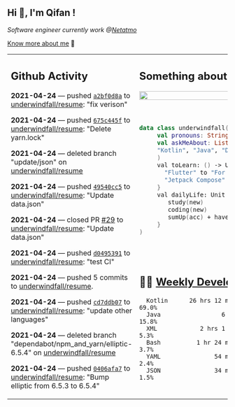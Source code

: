 <h2> Hi 👋, I'm Qifan ! </h2>
<p><em>Software engineer currently work @<a href="https://www.netatmo.com">Netatmo</a>
</em></p><p><a href="https://qifanyang.com/resume" target="_blank"> Know more about me</a> 🔭</p>
<table><tr><td valign="top" rowspan="2">

 ## Github Activity
 <!-- githubActivity starts -->
  **2021-04-24** — pushed [`a2bf0d8a`](https://api.github.com/repos/underwindfall/resume/commits/a2bf0d8a7b6357a93a115ea5060445fc615a3599) to [underwindfall/resume](https://api.github.com/repos/underwindfall/resume): "fix verison"

  **2021-04-24** — pushed [`675c445f`](https://api.github.com/repos/underwindfall/resume/commits/675c445f69e516ae6d4091ceaf785b02ae11eb79) to [underwindfall/resume](https://api.github.com/repos/underwindfall/resume): "Delete yarn.lock"

  **2021-04-24** — deleted branch "update/json" on [underwindfall/resume](https://api.github.com/repos/underwindfall/resume)

  **2021-04-24** — pushed [`49540cc5`](https://api.github.com/repos/underwindfall/resume/commits/49540cc5626f9cc2dd8ab1855c04b6955539ee53) to [underwindfall/resume](https://api.github.com/repos/underwindfall/resume): "Update data.json"

  **2021-04-24** — closed PR [#29](https://api.github.com/repos/underwindfall/resume/pulls/29) to [underwindfall/resume](https://api.github.com/repos/underwindfall/resume): "Update data.json"

  **2021-04-24** — pushed [`d0495391`](https://api.github.com/repos/underwindfall/resume/commits/d04953910ed493f1beb038b23e8659efbb669e53) to [underwindfall/resume](https://api.github.com/repos/underwindfall/resume): "test CI"

  **2021-04-24** — pushed 5 commits to [underwindfall/resume](https://api.github.com/repos/underwindfall/resume).

  **2021-04-24** — pushed [`cd7ddb07`](https://api.github.com/repos/underwindfall/resume/commits/cd7ddb07dfdc6b9cafb42ce954e77d998b693716) to [underwindfall/resume](https://api.github.com/repos/underwindfall/resume): "update other languages"

  **2021-04-24** — deleted branch "dependabot/npm_and_yarn/elliptic-6.5.4" on [underwindfall/resume](https://api.github.com/repos/underwindfall/resume)

  **2021-04-24** — pushed [`0406afa7`](https://api.github.com/repos/underwindfall/resume/commits/0406afa78d1cba1bdd8c95bc741021661e4263e5) to [underwindfall/resume](https://api.github.com/repos/underwindfall/resume): "Bump elliptic from 6.5.3 to 6.5.4"
 <!-- githubActivity ends -->
 </td><td valign="top">

 ## Something about me
 <!-- profile starts -->
 <a href="https://github.com/underwindfall" width="100%">
  <img src="https://github-readme-stats.vercel.app/api?username=underwindfall&show_icons=true&icon_color=805AD5&text_color=718096&bg_color=ffffff00&hide_title=true&include_all_commits=true&count_private=true&hide_border=true" width="100%"/>
 </a>
 <br/>
 <br/>
 <br/>
 
 ```kotlin
 data class underwindfall(
      val pronouns: String = "he|him",
      val askMeAbout: List<String> = listOf(
      "Kotlin", "Java", "Dart","Javascript", "Typescript"
      )
      val toLearn: () -> Unit = {
        "Flutter" to "For Fun",
        "Jetpack Compose" to "Future"
      }
      val dailyLife: Unit = (0..end).reduce { acc, new ->	
         study(new)	
         coding(new)	
         sumUp(acc) + haveFun(new)	
      }
 )
 ```
 <!-- profile ends -->
 </td></tr><tr><td valign="top">

 ## 🏊‍♂️ <a href="https://gist.github.com/underwindfall/377ee88ba1fabd1e93516e48ca9c61eb" target="_blank">Weekly Development Breakdown</a>
  <!-- codeTime starts -->
  ```text
    Kotlin      26 hrs 12 mins  ■■■■■■■■■■■■■■■■■■■■□□□□  69.0%
    Java                 6 hrs  ■■■■■■■◱□□□□□□□□□□□□□□□□  15.8%
    XML            2 hrs 1 min  ■■■■▦□□□□□□□□□□□□□□□□□□□   5.3%
    Bash          1 hr 24 mins  ■■■■◱□□□□□□□□□□□□□□□□□□□   3.7%
    YAML               54 mins  ■■■■□□□□□□□□□□□□□□□□□□□□   2.4%
    JSON               34 mins  ■■■▦□□□□□□□□□□□□□□□□□□□□   1.5%
  ```
  <!-- codeTime starts -->
  </td></tr></table>